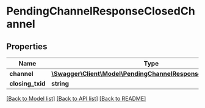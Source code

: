 # PendingChannelResponseClosedChannel

## Properties
Name | Type | Description | Notes
------------ | ------------- | ------------- | -------------
**channel** | [**\Swagger\Client\Model\PendingChannelResponsePendingChannel**](PendingChannelResponsePendingChannel.md) |  | [optional] 
**closing_txid** | **string** |  | [optional] 

[[Back to Model list]](../README.md#documentation-for-models) [[Back to API list]](../README.md#documentation-for-api-endpoints) [[Back to README]](../README.md)


